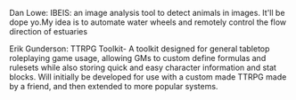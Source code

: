 Dan Lowe: IBEIS: an image analysis tool to detect animals in images. It'll be dope yo.My idea is to automate water wheels and remotely control the flow direction of estuaries

Erik Gunderson: TTRPG Toolkit- A toolkit designed for general tabletop roleplaying game usage, allowing GMs to custom define formulas and rulesets while also storing quick and easy character information and stat blocks. Will initially be developed for use with a custom made TTRPG made by a friend, and then extended to more popular systems.